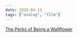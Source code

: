 ```yaml
---
date: 2020-04-15
tags: ["analog", "film"]
---
```

[The Perks of Being a Wallflower](https://www.imdb.com/title/tt1659337/ "The Perks of being a Wallflower on IMDb")